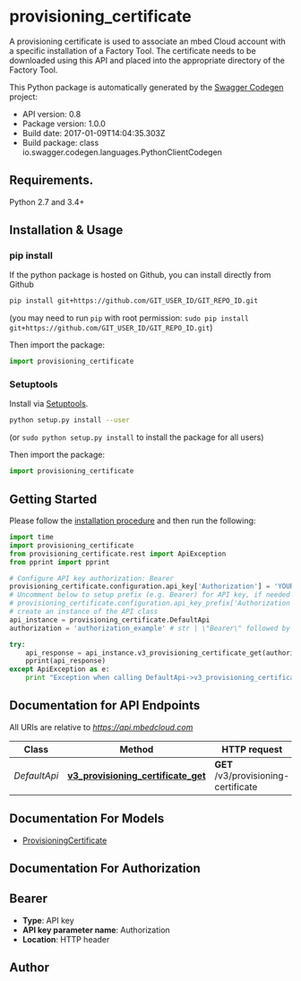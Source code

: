 # provisioning_certificate
A provisioning certificate is used to associate an mbed Cloud account with a specific installation of a Factory Tool. The certificate needs to be downloaded using this API and placed into the appropriate directory of the Factory Tool. 

This Python package is automatically generated by the [Swagger Codegen](https://github.com/swagger-api/swagger-codegen) project:

- API version: 0.8
- Package version: 1.0.0
- Build date: 2017-01-09T14:04:35.303Z
- Build package: class io.swagger.codegen.languages.PythonClientCodegen

## Requirements.

Python 2.7 and 3.4+

## Installation & Usage
### pip install

If the python package is hosted on Github, you can install directly from Github

```sh
pip install git+https://github.com/GIT_USER_ID/GIT_REPO_ID.git
```
(you may need to run `pip` with root permission: `sudo pip install git+https://github.com/GIT_USER_ID/GIT_REPO_ID.git`)

Then import the package:
```python
import provisioning_certificate 
```

### Setuptools

Install via [Setuptools](http://pypi.python.org/pypi/setuptools).

```sh
python setup.py install --user
```
(or `sudo python setup.py install` to install the package for all users)

Then import the package:
```python
import provisioning_certificate
```

## Getting Started

Please follow the [installation procedure](#installation--usage) and then run the following:

```python
import time
import provisioning_certificate
from provisioning_certificate.rest import ApiException
from pprint import pprint

# Configure API key authorization: Bearer
provisioning_certificate.configuration.api_key['Authorization'] = 'YOUR_API_KEY'
# Uncomment below to setup prefix (e.g. Bearer) for API key, if needed
# provisioning_certificate.configuration.api_key_prefix['Authorization'] = 'Bearer'
# create an instance of the API class
api_instance = provisioning_certificate.DefaultApi
authorization = 'authorization_example' # str | \"Bearer\" followed by the reference token or API key.

try:
    api_response = api_instance.v3_provisioning_certificate_get(authorization)
    pprint(api_response)
except ApiException as e:
    print "Exception when calling DefaultApi->v3_provisioning_certificate_get: %s\n" % e

```

## Documentation for API Endpoints

All URIs are relative to *https://api.mbedcloud.com*

Class | Method | HTTP request | Description
------------ | ------------- | ------------- | -------------
*DefaultApi* | [**v3_provisioning_certificate_get**](docs/DefaultApi.md#v3_provisioning_certificate_get) | **GET** /v3/provisioning-certificate | 


## Documentation For Models

 - [ProvisioningCertificate](docs/ProvisioningCertificate.md)


## Documentation For Authorization


## Bearer

- **Type**: API key
- **API key parameter name**: Authorization
- **Location**: HTTP header


## Author



